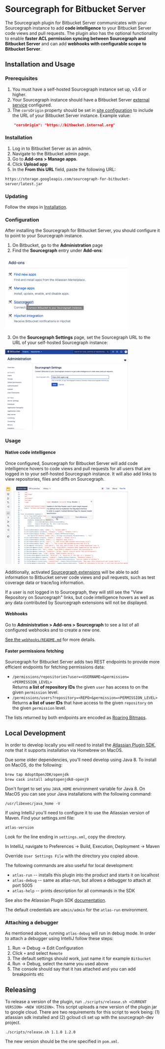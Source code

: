 # Sourcegraph for Bitbucket Server

The Sourcegraph plugin for Bitbucket Server communicates with your Sourcegraph instance to add **code intelligence** to your Bitbucket Server code views and pull requests. The plugin also has the optional functionality to enable **faster ACL permission syncing between Sourcegraph and Bitbucket Server** and can add **webhooks with configurable scope to Bitbucket Server**.

## Installation and Usage

### Prerequisites

1. You must have a self-hosted Sourcegraph instance set up, v3.6 or higher.
2. Your Sourcegraph instance should have a Bitbucket Server [external service](https://docs.sourcegraph.com/admin/external_service/bitbucket_server) configured.
3. The `corsOrigin` property should be set in [site configuration](https://docs.sourcegraph.com/admin/config/site_config) to include the URL of your Bitbucket Server instance. Example value:

```json
    "corsOrigin": "https://bitbucket.internal.org"
```

### Installation

1. Log in to Bitbucket Server as an admin.
2. Navigate to the Bitbucket admin page.
3. Go to **Add-ons > Manage apps**.
4. Click **Upload app**
5. In the **From this URL** field, paste the following URL:

```
https://storage.googleapis.com/sourcegraph-for-bitbucket-server/latest.jar
```

### Updating

Follow the steps in [Installation](#installation).

### Configuration

After installing the Sourcegraph for Bitbucket Server, you should configure it to point to your Sourcegraph instance.

1. On Bitbucket, go to the **Administration** page
2. Find the **Sourcegraph** entry under **Add-ons**:

<img src="img/add-ons.png" alt="Add-ons" width="400px"/>

3. On the **Sourcegraph Settings** page, set the Sourcegraph URL to the URL of your self-hosted Sourcegraph instance:

<img src="img/sourcegraph-settings.png" alt="Sourcegraph settings" width="400px"/>

### Usage

#### Native code intelligence

Once configured, Sourcegraph for Bitbucket Server will add code intelligence hovers to code views and pull requests for all users that are logged in to your self-hosted Sourcegraph instance. It will also add links to view repositories, files and diffs on Sourcegraph.

<img src="img/code-intelligence.png" alt="Code intelligence" width="400px"/>

Additionally, activated [Sourcegraph extensions](https://docs.sourcegraph.com/extensions) will be able to add information to Bitbucket server code views and pull requests, such as test coverage data or trace/log information.

If a user is not logged in to Sourcegraph, they will still see the "View Repository on Sourcegraph" links, but code intelligence hovers as well as any data contributed by Sourcegraph extensions will not be displayed.

#### Webhooks

Go to **Administration > Add-ons > Sourcegraph** to see a list of all configured webhooks and to create a new one.

[See the `webhooks/README.md`](https://github.com/sourcegraph/bitbucket-server-plugin/tree/master/src/main/java/com/sourcegraph/webhook) for more details.

#### Faster permissions fetching

Sourcegraph for Bitbucket Server adds two REST endpoints to provide more efficient endpoints for fetching permissions data:

- `/permissions/repositories?user=<USERNAME>&permission=<PERMISSION_LEVEL>`<br /> Returns **a list of repository IDs** the given `user` has access to on the given `permission` level.
- `/permissions/users?repository=<REPO>&permission=<PERMISSION_LEVEL>`<br /> Returns **a list of user IDs** that have access to the given `repository` on the given `permission` level.

The lists returned by both endpoints are encoded as [Roaring Bitmaps](https://roaringbitmap.org/).

## Local Development

In order to develop locally you will need to install the [Atlassian Plugin SDK](https://developer.atlassian.com/server/framework/atlassian-sdk/downloads/), note that it supports installation via Homebrew on MacOS.

Due some older dependencies, you'll need develop using Java 8. To install on MacOS, do the following:

```
brew tap AdoptOpenJDK/openjdk
brew cask install adoptopenjdk8-openj9
```

Don't forget to set you `JAVA_HOME` environment variable for Java 8. On MacOS you can see your Java installations with the following command:

```aidl
/usr/libexec/java_home -V
```

If using IntelliJ you'll need to configure it to use the Atlassian version of Maven. Find your settings.xml file:

```text
atlas-version
```

Look for the line ending in `settings.xml`, copy the directory.

In IntelliJ, navigate to Preferences -> Build, Execution, Deployment -> Maven

Override `User Settings File` with the directory you copied above. 

The following commands are also useful for local development:

-   `atlas-run` -- installs this plugin into the product and starts it on localhost
-   `atlas-debug` -- same as atlas-run, but allows a debugger to attach at port 5005
-   `atlas-help` -- prints description for all commands in the SDK

See also the Atlassian Plugin SDK [documentation](https://developer.atlassian.com/display/DOCS/Introduction+to+the+Atlassian+Plugin+SDK).

The default credentials are `admin/admin` for the `atlas-run` environment.

### Attaching a debugger

As mentioned above, running `atlas-debug` will run in debug mode. In order to attach a debugger using IntelliJ follow these steps:

1. Run -> Debug -> Edit Configuration
1. Click `+` and select `Remote`
1. The default settings should work, just name it for example `Bitbucket`
1. Run -> Debug, select the name you used above
1. The console should say that it has attached and you can add breakpoints etc 

## Releasing

To release a version of the plugin, run `./scripts/release.sh <CURRENT VERSION> <NEW VERSION>`. This script uploads a new version of the plugin jar to google cloud. There are two requirements for this script to work being: (1) atlassian sdk installed and (2) gcloud cli set up with the sourcegraph-dev project.

```
./scripts/release.sh 1.1.0 1.2.0
```

The new version should be the one specified in `pom.xml`.
